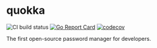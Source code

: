 # quokka

![CI build status](https://github.com/goujonbe/quokka/workflows/Tests/badge.svg) [![Go Report Card](https://goreportcard.com/badge/github.com/goujonbe/quokka)](https://goreportcard.com/report/github.com/goujonbe/quokka) [![codecov](https://codecov.io/gh/goujonbe/quokka/branch/master/graph/badge.svg)](https://codecov.io/gh/goujonbe/quokka)

The first open-source password manager for developers.
